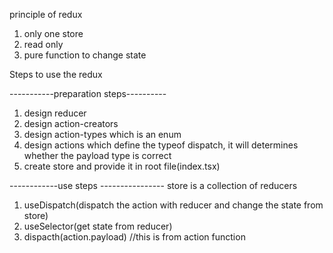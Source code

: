 principle of redux

1. only one store
2. read only
3. pure function to change state

Steps to use the redux

-----------preparation steps----------

1. design reducer
2. design action-creators
3. design action-types which is an enum
4. design actions which define the typeof dispatch, it will determines whether the payload type is correct
5. create store and provide it in root file(index.tsx)

------------use steps ----------------
store is a collection of reducers

1. useDispatch(dispatch the action with reducer and change the state from store)
2. useSelector(get state from reducer)
3. dispacth(action.payload) //this is from action function
